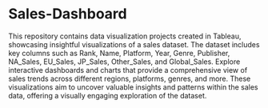 # Sales-Dashboard

This repository contains data visualization projects created in Tableau, showcasing insightful visualizations of a sales dataset. The dataset includes key columns such as Rank, Name, Platform, Year, Genre, Publisher, NA_Sales, EU_Sales, JP_Sales, Other_Sales, and Global_Sales. Explore interactive dashboards and charts that provide a comprehensive view of sales trends across different regions, platforms, genres, and more. These visualizations aim to uncover valuable insights and patterns within the sales data, offering a visually engaging exploration of the dataset.
